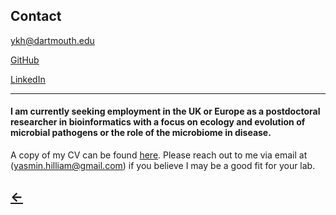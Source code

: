 <h2>Contact</h2>

[<u>ykh@dartmouth.edu</u>](mailto:yasmin.hilliam@dartmouth.edu)


[<u>GitHub</u>](https://github.com/yasminhilliam)


[<u>LinkedIn</u>](https://www.linkedin.com/in/yasmin-hilliam-17868378/)

* * *

<h4>I am currently seeking employment in the UK or Europe as a postdoctoral researcher in bioinformatics with a focus on ecology and evolution of microbial pathogens or the role of the microbiome in disease.</h4>

A copy of my CV can be found <a href="https://yasminhilliam.github.io/assets/pdf/2025-10_github_CV.pdf" target="_blank">here</a>.
Please reach out to me via email at (<a href="mailto:yasmin.hilliam@gmail.com">yasmin.hilliam@gmail.com</a>) if you believe I may be a good fit for your lab.

<h2>
  <a href="./">&larr;</a>
</h2>
